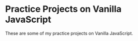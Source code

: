 # Practice Projects on Vanilla JavaScript

These are some of my practice projects on Vanilla JavaScript.
